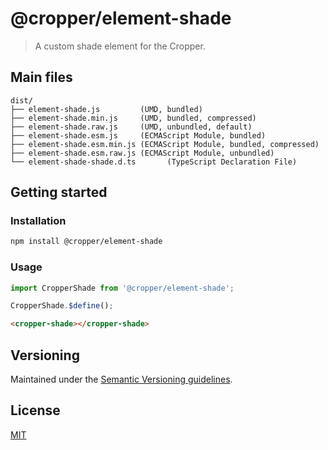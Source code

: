# @cropper/element-shade

> A custom shade element for the Cropper.

## Main files

```text
dist/
├── element-shade.js         (UMD, bundled)
├── element-shade.min.js     (UMD, bundled, compressed)
├── element-shade.raw.js     (UMD, unbundled, default)
├── element-shade.esm.js     (ECMAScript Module, bundled)
├── element-shade.esm.min.js (ECMAScript Module, bundled, compressed)
├── element-shade.esm.raw.js (ECMAScript Module, unbundled)
└── element-shade-shade.d.ts       (TypeScript Declaration File)
```

## Getting started

### Installation

```sh
npm install @cropper/element-shade
```

### Usage

```js
import CropperShade from '@cropper/element-shade';

CropperShade.$define();
```

```html
<cropper-shade></cropper-shade>
```

## Versioning

Maintained under the [Semantic Versioning guidelines](https://semver.org).

## License

[MIT](https://opensource.org/licenses/MIT)
